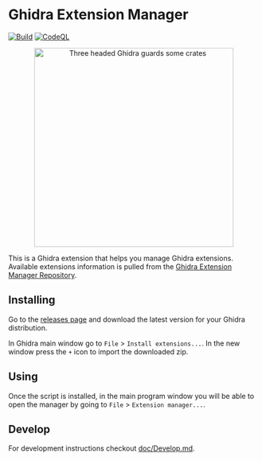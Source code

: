 # Ghidra Extension Manager

[![Build](https://github.com/antoniovazquezblanco/GhidraExtensionManager/actions/workflows/main.yml/badge.svg)](https://github.com/antoniovazquezblanco/GhidraExtensionManager/actions/workflows/main.yml)
[![CodeQL](https://github.com/antoniovazquezblanco/GhidraExtensionManager/actions/workflows/codeql.yml/badge.svg)](https://github.com/antoniovazquezblanco/GhidraExtensionManager/actions/workflows/codeql.yml)

<p align="center">
  <img width="400" src="doc/logo.png" alt="Three headed Ghidra guards some crates">
</p>

This is a Ghidra extension that helps you manage Ghidra extensions. Available extensions information is pulled from the [Ghidra Extension Manager Repository](https://github.com/antoniovazquezblanco/GhidraExtensionManagerRepository).


## Installing

Go to the [releases page](https://github.com/antoniovazquezblanco/GhidraExtensionManager/releases) and download the latest version for your Ghidra distribution.

In Ghidra main window go to `File` > `Install extensions...`. In the new window press the `+` icon to import the downloaded zip.


## Using

Once the script is installed, in the main program window you will be able to open the manager by going to `File` > `Extension manager...`.


## Develop

For development instructions checkout [doc/Develop.md](doc/Develop.md).